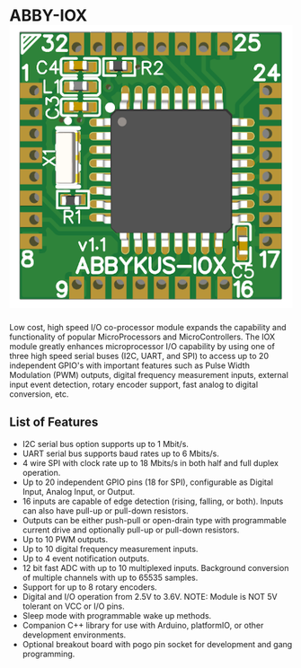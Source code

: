 # ABBY-IOX ![Alt text](/Photos/IOX_TOP_VIEW.png)
Low cost, high speed I/O co-processor module expands the capability and functionality of popular MicroProcessors and MicroControllers. 
The IOX module greatly enhances microprocessor I/O capability by using one of three high speed serial buses (I2C, UART, and SPI) to access up to 20 independent GPIO's with important features such as Pulse Width Modulation (PWM) outputs, digital frequency measurement inputs, external input event detection, rotary encoder support, fast analog to digital conversion, etc.
## List of Features
- I2C serial bus option supports up to 1 Mbit/s.
- UART serial bus supports baud rates up to 6 Mbits/s.
- 4 wire SPI with clock rate up to 18 Mbits/s in both half and full duplex operation.
- Up to 20 independent GPIO pins (18 for SPI), configurable as Digital Input, Analog Input, or Output.
- 16 inputs are capable of edge detection (rising, falling, or both). Inputs can also have pull-up or pull-down resistors.
- Outputs can be either push-pull or open-drain type with programmable current drive and optionally pull-up or pull-down resistors.
- Up to 10 PWM outputs.
- Up to 10 digital frequency measurement inputs.
- Up to 4 event notification outputs.
- 12 bit fast ADC with up to 10 multiplexed inputs. Background conversion of multiple channels with up to 65535 samples.
- Support for up to 8 rotary encoders.
- Digital and I/O operation from 2.5V to 3.6V. NOTE: Module is NOT 5V tolerant on VCC or I/O pins.
- Sleep mode with programmable wake up methods.
- Companion C++ library for use with Arduino, platformIO, or other development environments.
- Optional breakout board with pogo pin socket for development and gang programming.
